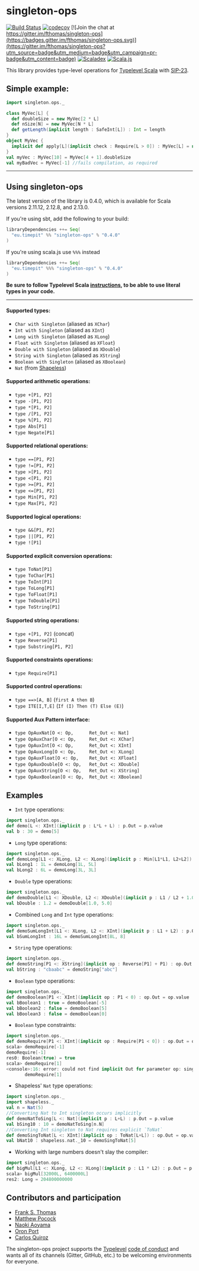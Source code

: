 # singleton-ops
[![Build Status](https://travis-ci.org/fthomas/singleton-ops.svg?branch=master)](https://travis-ci.org/fthomas/singleton-ops)
[![codecov](https://codecov.io/gh/fthomas/singleton-ops/branch/master/graph/badge.svg)](https://codecov.io/gh/fthomas/singleton-ops)
[![Join the chat at https://gitter.im/fthomas/singleton-ops](https://badges.gitter.im/fthomas/singleton-ops.svg)](https://gitter.im/fthomas/singleton-ops?utm_source=badge&utm_medium=badge&utm_campaign=pr-badge&utm_content=badge)
[![Scaladex](https://index.scala-lang.org/fthomas/singleton-ops/singleton-ops/latest.svg?color=blue)](https://index.scala-lang.org/fthomas/singleton-ops)
[![Scala.js](https://www.scala-js.org/assets/badges/scalajs-0.6.17.svg)](https://www.scala-js.org)

This library provides type-level operations for [Typelevel Scala][typelevel-scala] with [SIP-23][sip-23].
## Simple example:
```scala
import singleton.ops._

class MyVec[L] {
  def doubleSize = new MyVec[2 * L]
  def nSize[N] = new MyVec[N * L]
  def getLength(implicit length : SafeInt[L]) : Int = length
}
object MyVec {
  implicit def apply[L](implicit check : Require[L > 0]) : MyVec[L] = new MyVec[L]()
}
val myVec : MyVec[10] = MyVec[4 + 1].doubleSize
val myBadVec = MyVec[-1] //fails compilation, as required
```

---
## Using singleton-ops

The latest version of the library is 0.4.0, which is available for Scala versions 2.11.12, 2.12.8, and 2.13.0.

If you're using sbt, add the following to your build:

```sbt
libraryDependencies ++= Seq(
  "eu.timepit" %% "singleton-ops" % "0.4.0"
)
```
If you're using scala.js use `%%%` instead

```sbt
libraryDependencies ++= Seq(
  "eu.timepit" %%% "singleton-ops" % "0.4.0"
)
```
**Be sure to follow Typelevel Scala [instructions][typelevel-scala-use], to be able to use literal types in your code.**

---
#### Supported types:
* `Char with Singleton` (aliased as `XChar`) 
* `Int with Singleton` (aliased as `XInt`) 
* `Long with Singleton` (aliased as `XLong`)
* `Float with Singleton` (aliased as `XFloat`)
* `Double with Singleton` (aliased as `XDouble`)
* `String with Singleton` (aliased as `XString`)
* `Boolean with Singleton` (aliased as `XBoolean`)
* `Nat` (from [Shapeless][shapeless])

#### Supported arithmetic operations:
* `type +[P1, P2]`          
* `type -[P1, P2]`          
* `type *[P1, P2]`          
* `type /[P1, P2]`          
* `type %[P1, P2]`          
* `type Abs[P1]`            
* `type Negate[P1]`         

#### Supported relational operations:
* `type ==[P1, P2]`         
* `type !=[P1, P2]`         
* `type >[P1, P2]`          
* `type <[P1, P2]`          
* `type >=[P1, P2]`         
* `type <=[P1, P2]`         
* `type Min[P1, P2]`        
* `type Max[P1, P2]`        

#### Supported logical operations:
* `type &&[P1, P2]`         
* `type ||[P1, P2]`         
* `type ![P1]`              

#### Supported explicit conversion operations:
* `type ToNat[P1]`          
* `type ToChar[P1]`          
* `type ToInt[P1]`          
* `type ToLong[P1]`         
* `type ToFloat[P1]`          
* `type ToDouble[P1]`       
* `type ToString[P1]`          

#### Supported string operations:
* `type +[P1, P2]` (concat)          
* `type Reverse[P1]`        
* `type Substring[P1, P2]`  

#### Supported constraints operations:
* `type Require[P1]`        

#### Supported control operations:
* `type ==>[A, B]` (`first A then B`)        
* `type ITE[I,T,E]` (`If (I) Then (T) Else (E)`)      

#### Supported Aux Pattern interface:
* `type OpAuxNat[O <: Op,      Ret_Out <: Nat]`
* `type OpAuxChar[O <: Op,     Ret_Out <: XChar]`     
* `type OpAuxInt[O <: Op,      Ret_Out <: XInt]`      
* `type OpAuxLong[O <: Op,     Ret_Out <: XLong]`    
* `type OpAuxFloat[O <: Op,    Ret_Out <: XFloat]`   
* `type OpAuxDouble[O <: Op,   Ret_Out <: XDouble]`  
* `type OpAuxString[O <: Op,   Ret_Out <: XString]`  
* `type OpAuxBoolean[O <: Op,  Ret_Out <: XBoolean]` 


## Examples

* `Int` type operations:
```scala
import singleton.ops._
def demo[L <: XInt](implicit p : L*L + L) : p.Out = p.value
val b : 30 = demo[5]
```
* `Long` type operations:
```scala
import singleton.ops._
def demoLong[L1 <: XLong, L2 <: XLong](implicit p : Min[L1*L1, L2+L2]) : p.Out = p.value
val bLong1 : 1L = demoLong[1L, 5L]
val bLong2 : 6L = demoLong[3L, 3L]
```

* `Double` type operations:
```scala
import singleton.ops._
def demoDouble[L1 <: XDouble, L2 <: XDouble](implicit p : L1 / L2 + 1.0) : p.Out = p.value
val bDouble : 1.2 = demoDouble[1.0, 5.0]
```

* Combined `Long` and `Int` type operations:
```scala
import singleton.ops._
def demoSumLongInt[L1 <: XLong, L2 <: XInt](implicit p : L1 + L2) : p.Out = p.value
val bSumLongInt : 16L = demoSumLongInt[8L, 8]
```

* `String` type operations:
```scala
import singleton.ops._
def demoString[P1 <: XString](implicit op : Reverse[P1] + P1) : op.Out = op.value
val bString : "cbaabc" = demoString["abc"]
```

* `Boolean` type operations:
```scala
import singleton.ops._
def demoBoolean[P1 <: XInt](implicit op : P1 < 0) : op.Out = op.value
val bBoolean1 : true = demoBoolean[-5]
val bBoolean2 : false = demoBoolean[5]
val bBoolean3 : false = demoBoolean[0]
```

* `Boolean` type constraints:
```scala
import singleton.ops._
def demoRequire[P1 <: XInt](implicit op : Require[P1 < 0]) : op.Out = op.value
scala> demoRequire[-1]
demoRequire[-1]
res0: Boolean(true) = true
scala> demoRequire[1]
<console>:16: error: could not find implicit Out for parameter op: singleton.ops.Require[singleton.ops.<[1,0]]
       demoRequire[1]
```

* Shapeless' `Nat` type operations:
```scala
import singleton.ops._
import shapeless._
val n = Nat(5)
//Converting Nat to Int singleton occurs implicitly
def demoNatToSing[L <: Nat](implicit p : L+L) : p.Out = p.value
val bSing10 : 10 = demoNatToSing[n.N]
//Converting Int singleton to Nat requires explicit `ToNat`
def demoSingToNat[L <: XInt](implicit op : ToNat[L+L]) : op.Out = op.value
val bNat10 : shapeless.nat._10 = demoSingToNat[5]
```

* Working with large numbers doesn't slay the compiler:
```scala
import singleton.ops._
def bigMul[L1 <: XLong, L2 <: XLong](implicit p : L1 * L2) : p.Out = p.value
scala> bigMul[32000L, 6400000L]
res2: Long = 204800000000
```

## Contributors and participation

* [Frank S. Thomas](https://github.com/fthomas)
* [Matthew Pocock](https://github.com/drdozer)
* [Naoki Aoyama](https://github.com/aoiroaoino)
* [Oron Port](https://github.com/soronpo)
* [Carlos Quiroz](https://github.com/cquiroz)

The singleton-ops project supports the [Typelevel][typelevel]
[code of conduct][typelevel-coc] and wants all of its channels (Gitter,
GitHub, etc.) to be welcoming environments for everyone.

[shapeless]: https://github.com/milessabin/shapeless
[sip-23]: http://docs.scala-lang.org/sips/pending/42.type.html
[typelevel]: http://typelevel.org/
[typelevel-coc]: http://typelevel.org/conduct.html
[typelevel-scala]: https://github.com/typelevel/scala
[typelevel-scala-use]: https://github.com/typelevel/scala#how-to-use-typelevel-scala-4-with-sbt
[twoface-discourse]: https://contributors.scala-lang.org/t/twoface-Outs-closing-the-gap-between-run-compile-time-functionality/869
